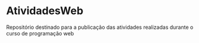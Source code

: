 # AtividadesWeb
Repositório destinado para a publicação das atividades realizadas durante o curso de programação web
